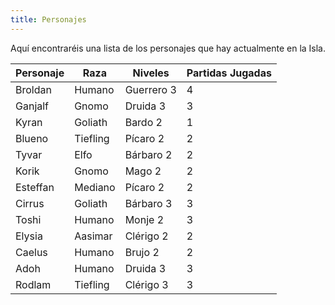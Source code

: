```yaml
---
title: Personajes
---
```


Aquí encontraréis una lista de los personajes que hay actualmente en la Isla.

| **Personaje** | **Raza** | **Niveles** | **Partidas Jugadas** |
| ------------- | -------- | ----------- | -------------------- |
| Broldan       | Humano   | Guerrero 3  | 4                    |
| Ganjalf       | Gnomo    | Druida 3    | 3                    |
| Kyran         | Goliath  | Bardo 2     | 1                    |
| Blueno        | Tiefling | Pícaro 2    | 2                    |
| Tyvar         | Elfo     | Bárbaro 2   | 2                    |
| Korik         | Gnomo    | Mago 2      | 2                    |
| Esteffan      | Mediano  | Pícaro 2    | 2                    |
| Cirrus        | Goliath  | Bárbaro 3   | 3                    |
| Toshi         | Humano   | Monje 2     | 3                    |
| Elysia        | Aasimar  | Clérigo 2   | 2                    |
| Caelus        | Humano   | Brujo 2     | 2                    |
| Adoh          | Humano   | Druida 3    | 3                    |
| Rodlam        | Tiefling | Clérigo 3   | 3                    |
